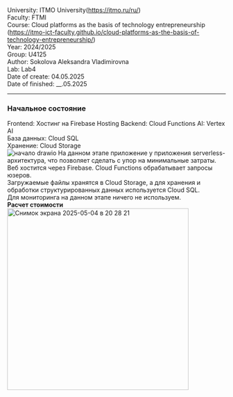 University: ITMO University(https://itmo.ru/ru/)  
Faculty: FTMI  
Course: Cloud platforms as the basis of technology entrepreneurship (https://itmo-ict-faculty.github.io/cloud-platforms-as-the-basis-of-technology-entrepreneurship/)  
Year: 2024/2025  
Group: U4125  
Author: Sokolova Aleksandra Vladimirovna  
Lab: Lab4  
Date of create: 04.05.2025  
Date of finished: __.05.2025  
___  
### Начальное состояние  
Frontend: Хостинг на Firebase Hosting 
Backend: Cloud Functions 
AI: Vertex AI  
База данных: Cloud SQL  
Хранение: Cloud Storage  
![начало drawio](https://github.com/user-attachments/assets/1c432b7a-0a56-4a13-b000-be2fc6c61ca2)
На данном этапе приложение у приложения serverless-архитектура, что позволяет сделать с упор на минимальные затраты. Веб хостится через Firebase. Cloud Functions обрабатывает запросы юзеров.  
Загружаемые файлы хранятся в Cloud Storage, а для хранения и обработки структурированных данных используется Cloud SQL.   
Для мониторинга на данном этапе ничего не используем.   
**Расчет стоимости**  
<img width="418" alt="Снимок экрана 2025-05-04 в 20 28 21" src="https://github.com/user-attachments/assets/7f19f554-59be-42ec-b497-3880299207d5" />
